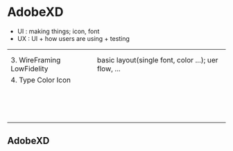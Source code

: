 # AdobeXD

- UI : making things; icon, font
- UX : UI + how users are using + testing

|                            |                                                     |
| -------------------------- | --------------------------------------------------- |
|                            |                                                     |
|                            |                                                     |
| 3. WireFraming LowFidelity | basic layout(single font, color ...); uer flow, ... |
| 4. Type Color Icon         |                                                     |
|                            |                                                     |
|                            |                                                     |
|                            |                                                     |
|                            |                                                     |
|                            |                                                     |
|                            |                                                     |
|                            |                                                     |
|                            |                                                     |
|                            |                                                     |
|                            |                                                     |
|                            |                                                     |
|                            |                                                     |
|                            |                                                     |
|                            |                                                     |

## AdobeXD
